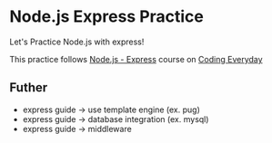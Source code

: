 # Node.js Express Practice

Let's Practice Node.js with express!

This practice follows [Node.js - Express](https://opentutorials.org/course/3370) course on [Coding Everyday](https://opentutorials.org/course/1)

## Futher
  * express guide -> use template engine (ex. pug)
  * express guide -> database integration (ex. mysql)
  * express guide -> middleware

